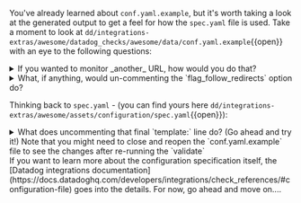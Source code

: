 You've already learned about `conf.yaml.example`, but it's worth taking a look at the generated output to get a feel for how the `spec.yaml` file is used. Take a moment to look at `dd/integrations-extras/awesome/datadog_checks/awesome/data/conf.yaml.example`{{open}} with an eye to the following questions:
<details>
  <summary>If you wanted to monitor _another_ URL, how would you do that?</summary>
  
  - You would need to add additional url options to the `spec.yaml` file.
  
</details>
<details>
  <summary>What, if anything, would un-commenting the `flag_follow_redirects` option do?</summary>
  
  - The comments show the default options for these settings. So uncommenting it wouldn't change anything. However, uncommenting it and then changing the boolean would change the behavior.

</details>

Thinking back to `spec.yaml`  - (you can find yours here `dd/integrations-extras/awesome/assets/configuration/spec.yaml`{{open}}):
<details>
  <summary>What does uncommenting that final `template:` line do? (Go ahead and try it!) Note that you might need to close and reopen the  `conf.yaml.example` file to see the changes after re-running the `validate`</summary>
  
  - The `http` template provides additional options to make the connection such as authentication with username and passwords. This could be useful if an account was required for the desired domain.

</details>
If you want to learn more about the configuration specification itself, the [Datadog integrations documentation](https://docs.datadoghq.com/developers/integrations/check_references/#configuration-file) goes into the details. For now, go ahead and move on....